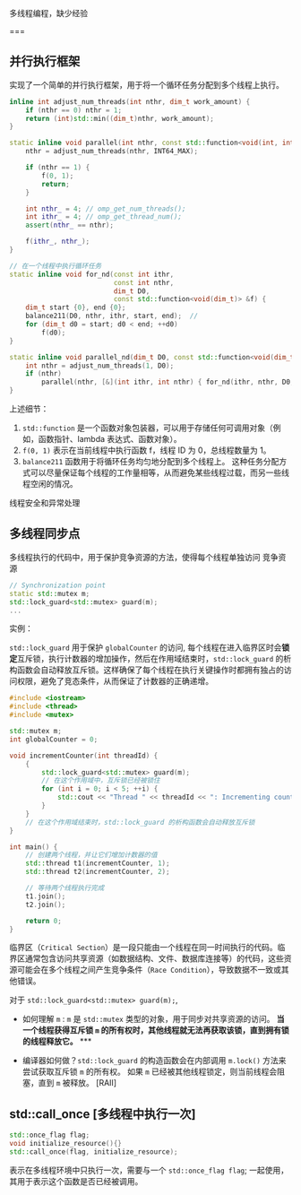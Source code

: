 
多线程编程，缺少经验

===

## 并行执行框架

实现了一个简单的并行执行框架，用于将一个循环任务分配到多个线程上执行。 

~~~cpp
inline int adjust_num_threads(int nthr, dim_t work_amount) {
    if (nthr == 0) nthr = 1;
    return (int)std::min((dim_t)nthr, work_amount);
}

static inline void parallel(int nthr, const std::function<void(int, int)> &f) {
    nthr = adjust_num_threads(nthr, INT64_MAX);

    if (nthr == 1) {
        f(0, 1);
        return;
    }

    int nthr_ = 4; // omp_get_num_threads();
    int ithr_ = 4; // omp_get_thread_num();
    assert(nthr_ == nthr);

    f(ithr_, nthr_);
}

// 在一个线程中执行循环任务
static inline void for_nd(const int ithr, 
                          const int nthr, 
                          dim_t D0, 
                          const std::function<void(dim_t)> &f) {
    dim_t start {0}, end {0};
    balance211(D0, nthr, ithr, start, end);  //
    for (dim_t d0 = start; d0 < end; ++d0)
        f(d0);
}

static inline void parallel_nd(dim_t D0, const std::function<void(dim_t)> &f) {
    int nthr = adjust_num_threads(1, D0);
    if (nthr)
        parallel(nthr, [&](int ithr, int nthr) { for_nd(ithr, nthr, D0, f); });
}
~~~

上述细节：
1. `std::function` 是一个函数对象包装器，可以用于存储任何可调用对象（例如，函数指针、lambda 表达式、函数对象）。
2. `f(0, 1)` 表示在当前线程中执行函数 f，线程 ID 为 0，总线程数量为 1。
3. `balance211` 函数用于将循环任务均匀地分配到多个线程上。 这种任务分配方式可以尽量保证每个线程的工作量相等，从而避免某些线程过载，而另一些线程空闲的情况。

线程安全和异常处理

## 多线程同步点

多线程执行的代码中，用于保护竞争资源的方法，使得每个线程单独访问 竞争资源

~~~cpp
// Synchronization point
static std::mutex m;
std::lock_guard<std::mutex> guard(m);
...
~~~

实例：

`std::lock_guard` 用于保护 `globalCounter` 的访问, 每个线程在进入临界区时会**锁定**互斥锁，执行计数器的增加操作，然后在作用域结束时，`std::lock_guard` 的析构函数会自动释放互斥锁。这样确保了每个线程在执行关键操作时都拥有独占的访问权限，避免了竞态条件，从而保证了计数器的正确递增。

~~~cpp
#include <iostream>
#include <thread>
#include <mutex>

std::mutex m;
int globalCounter = 0;

void incrementCounter(int threadId) {
    {
        std::lock_guard<std::mutex> guard(m);
        // 在这个作用域中，互斥锁已经被锁住
        for (int i = 0; i < 5; ++i) {
            std::cout << "Thread " << threadId << ": Incrementing counter. Current value: " << ++globalCounter << std::endl;
        }
    }
    // 在这个作用域结束时，std::lock_guard 的析构函数会自动释放互斥锁
}

int main() {
    // 创建两个线程，并让它们增加计数器的值
    std::thread t1(incrementCounter, 1);
    std::thread t2(incrementCounter, 2);

    // 等待两个线程执行完成
    t1.join();
    t2.join();

    return 0;
}
~~~

临界区（`Critical Section`）是一段只能由一个线程在同一时间执行的代码。临界区通常包含访问共享资源（如数据结构、文件、数据库连接等）的代码，这些资源可能会在多个线程之间产生竞争条件（`Race Condition`），导致数据不一致或其他错误。

对于 `std::lock_guard<std::mutex> guard(m);`,

- 如何理解 `m` : `m` 是 `std::mutex` 类型的对象，用于同步对共享资源的访问。 **当一个线程获得互斥锁 `m` 的所有权时，其他线程就无法再获取该锁，直到拥有锁的线程释放它。** ***

- 编译器如何做？`std::lock_guard` 的构造函数会在内部调用 `m.lock()` 方法来尝试获取互斥锁 `m` 的所有权。 如果 `m` 已经被其他线程锁定，则当前线程会阻塞，直到 `m` 被释放。 [RAII]


## std::call_once   [多线程中执行一次]

~~~cpp
std::once_flag flag;
void initialize_resource(){}
std::call_once(flag, initialize_resource);
~~~

表示在多线程环境中只执行一次，需要与一个 `std::once_flag flag`; 一起使用，其用于表示这个函数是否已经被调用。
